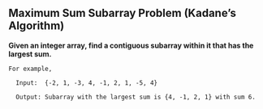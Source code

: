 ## Maximum Sum Subarray Problem (Kadane’s Algorithm) ##

**Given an integer array, find a contiguous subarray within it that has the largest sum.**

    For example,

      Input:  {-2, 1, -3, 4, -1, 2, 1, -5, 4}

      Output: Subarray with the largest sum is {4, -1, 2, 1} with sum 6.
